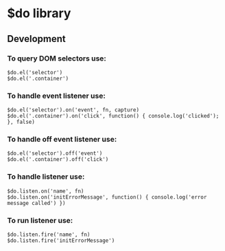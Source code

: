 # $do library

## Development

### To query DOM selectors use:
`$do.el('selector')` <br>
`$do.el('.container')`

### To handle event listener use:
`$do.el('selector').on('event', fn, capture)` <br>
`$do.el('.container').on('click', function() {
    console.log('clicked');
}, false)`

### To handle off event listener use:
`$do.el('selector').off('event')` <br>
`$do.el('.container').off('click')`

### To handle listener use:
`$do.listen.on('name', fn)` <br>
`$do.listen.on('initErrorMessage', function() {
    console.log('error message called')
})`

### To run listener use:
`$do.listen.fire('name', fn)` <br>
`$do.listen.fire('initErrorMessage')`